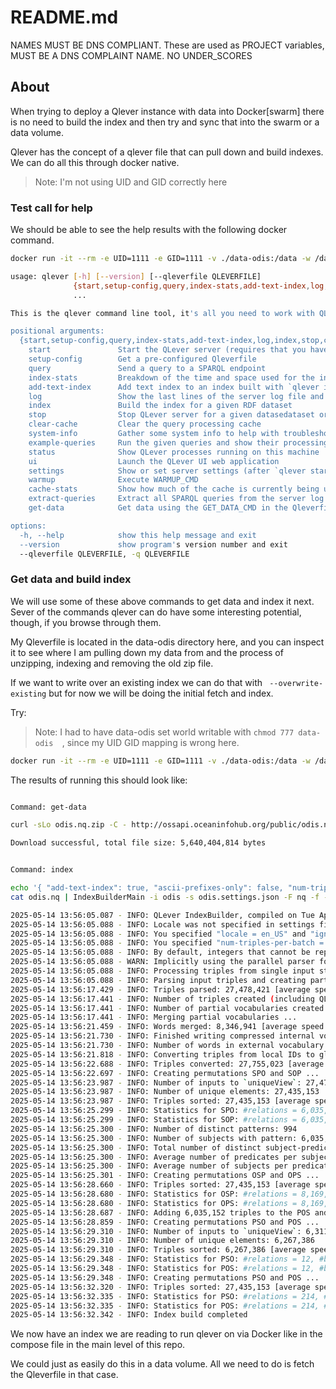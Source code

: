 # README.md

NAMES MUST BE DNS COMPLIANT. These are used as PROJECT variables, MUST BE A DNS COMPLAINT NAME. NO UNDER_SCORES

## About


When trying to deploy a Qlever instance with data into Docker[swarm] there is no need to build the index and then try and sync
that into the swarm or a data volume.

Qlever has the concept of a qlever file that can pull down and build indexes.   We can do all this through docker native.  

> Note:  I'm not using UID and GID correctly here

### Test call for help

We should be able to see the help results with the following docker command.

```bash
docker run -it --rm -e UID=1111 -e GID=1111 -v ./data-odis:/data -w /data  adfreiburg/qlever:latest -c "qlever --help"

usage: qlever [-h] [--version] [--qleverfile QLEVERFILE]
              {start,setup-config,query,index-stats,add-text-index,log,index,stop,clear-cache,system-info,example-queries,status,ui,settings,warmup,cache-stats,extract-queries,get-data}
              ...

This is the qlever command line tool, it's all you need to work with QLever

positional arguments:
  {start,setup-config,query,index-stats,add-text-index,log,index,stop,clear-cache,system-info,example-queries,status,ui,settings,warmup,cache-stats,extract-queries,get-data}
    start               Start the QLever server (requires that you have built an index with `qlever index` before)
    setup-config        Get a pre-configured Qleverfile
    query               Send a query to a SPARQL endpoint
    index-stats         Breakdown of the time and space used for the index build
    add-text-index      Add text index to an index built with `qlever index`
    log                 Show the last lines of the server log file and follow it
    index               Build the index for a given RDF dataset
    stop                Stop QLever server for a given datasedataset or port
    clear-cache         Clear the query processing cache
    system-info         Gather some system info to help with troubleshooting
    example-queries     Run the given queries and show their processing times and result sizes
    status              Show QLever processes running on this machine
    ui                  Launch the QLever UI web application
    settings            Show or set server settings (after `qlever start`)
    warmup              Execute WARMUP_CMD
    cache-stats         Show how much of the cache is currently being used
    extract-queries     Extract all SPARQL queries from the server log
    get-data            Get data using the GET_DATA_CMD in the Qleverfile

options:
  -h, --help            show this help message and exit
  --version             show program's version number and exit
  --qleverfile QLEVERFILE, -q QLEVERFILE

```


### Get data and build index

We will use some of these above commands to get data and index it next.  Sever of the commands
qlever can do have some interesting potential, though, if you browse through them.

My Qleverfile is located in the data-odis directory here, and you can inspect it to 
see where I am pulling down my data from and the process of unzipping, indexing and removing
the old zip file.

If we want to write over an existing index we can do that with  ``` --overwrite-existing``` but
for now we will be doing the initial fetch and index.

Try:

> Note: I had to have data-odis set world writable with ```chmod 777 data-odis  ```, since my UID GID mapping is wrong here.  


```bash
docker run -it --rm -e UID=1111 -e GID=1111 -v ./data-odis:/data -w /data  adfreiburg/qlever:latest -c "qlever -q Qleverfile.odis get-data && qlever -q Qleverfile.odis  index"
```

The results of running this should look like:

```bash

Command: get-data

curl -sLo odis.nq.zip -C - http://ossapi.oceaninfohub.org/public/odis.nq.zip && unzip -q -o odis.nq.zip && rm odis.nq.zip

Download successful, total file size: 5,640,404,814 bytes


Command: index

echo '{ "add-text-index": true, "ascii-prefixes-only": false, "num-triples-per-batch": 100000 }' > odis.settings.json
cat odis.nq | IndexBuilderMain -i odis -s odis.settings.json -F nq -f - | tee odis.index-log.txt

2025-05-14 13:56:05.087 - INFO: QLever IndexBuilder, compiled on Tue Apr 29 10:52:48 UTC 2025 using git hash 20effa
2025-05-14 13:56:05.088 - INFO: Locale was not specified in settings file, default is en_US
2025-05-14 13:56:05.088 - INFO: You specified "locale = en_US" and "ignore-punctuation = 0"
2025-05-14 13:56:05.088 - INFO: You specified "num-triples-per-batch = 100,000", choose a lower value if the index builder runs out of memory
2025-05-14 13:56:05.088 - INFO: By default, integers that cannot be represented by QLever will throw an exception
2025-05-14 13:56:05.088 - WARN: Implicitly using the parallel parser for a single input file for reasons of backward compatibility; this is deprecated, please use the command-line option --parse-parallel or -p
2025-05-14 13:56:05.088 - INFO: Processing triples from single input stream /dev/stdin (parallel = true) ...
2025-05-14 13:56:05.088 - INFO: Parsing input triples and creating partial vocabularies, one per batch ...
2025-05-14 13:56:17.429 - INFO: Triples parsed: 27,478,421 [average speed 2.3 M/s, last batch 2.3 M/s, fastest 2.3 M/s, slowest 2.2 M/s] 
2025-05-14 13:56:17.441 - INFO: Number of triples created (including QLever-internal ones): 27,755,023 [may contain duplicates]
2025-05-14 13:56:17.441 - INFO: Number of partial vocabularies created: 238
2025-05-14 13:56:17.441 - INFO: Merging partial vocabularies ...
2025-05-14 13:56:21.459 - INFO: Words merged: 8,346,941 [average speed 2.1 M/s] 
2025-05-14 13:56:21.730 - INFO: Finished writing compressed internal vocabulary, size = 204 MB [uncompressed = 555.7 MB, ratio = 36%]
2025-05-14 13:56:21.730 - INFO: Number of words in external vocabulary: 8,346,941
2025-05-14 13:56:21.818 - INFO: Converting triples from local IDs to global IDs ...
2025-05-14 13:56:22.688 - INFO: Triples converted: 27,755,023 [average speed 45.4 M/s, last batch 46.3 M/s, fastest 46.3 M/s, slowest 43.2 M/s] 
2025-05-14 13:56:22.697 - INFO: Creating permutations SPO and SOP ...
2025-05-14 13:56:23.987 - INFO: Number of inputs to `uniqueView`: 27,478,421.3 M/s, last batch 36.1 M/s, fastest 36.1 M/s, slowest 13.2 M/s] 
2025-05-14 13:56:23.987 - INFO: Number of unique elements: 27,435,153
2025-05-14 13:56:23.987 - INFO: Triples sorted: 27,435,153 [average speed 21.4 M/s, last batch 36.1 M/s, fastest 36.1 M/s, slowest 13.2 M/s] 
2025-05-14 13:56:25.299 - INFO: Statistics for SPO: #relations = 6,035,152, #blocks = 592, #triples = 27,435,153
2025-05-14 13:56:25.299 - INFO: Statistics for SOP: #relations = 6,035,152, #blocks = 592, #triples = 27,435,153
2025-05-14 13:56:25.300 - INFO: Number of distinct patterns: 994
2025-05-14 13:56:25.300 - INFO: Number of subjects with pattern: 6,035,152 [all]
2025-05-14 13:56:25.300 - INFO: Total number of distinct subject-predicate pairs: 20,777,074
2025-05-14 13:56:25.300 - INFO: Average number of predicates per subject: 3.4
2025-05-14 13:56:25.300 - INFO: Average number of subjects per predicate: 97,089
2025-05-14 13:56:25.301 - INFO: Creating permutations OSP and OPS ...
2025-05-14 13:56:28.660 - INFO: Triples sorted: 27,435,153 [average speed 8.2 M/s, last batch 12.8 M/s, fastest 12.8 M/s, slowest 5.4 M/s] 
2025-05-14 13:56:28.680 - INFO: Statistics for OSP: #relations = 8,169,113, #blocks = 768, #triples = 27,435,153
2025-05-14 13:56:28.680 - INFO: Statistics for OPS: #relations = 8,169,113, #blocks = 768, #triples = 27,435,153
2025-05-14 13:56:28.687 - INFO: Adding 6,035,152 triples to the POS and PSO permutation for the internal `ql:has-pattern` ...
2025-05-14 13:56:28.859 - INFO: Creating permutations PSO and POS ...
2025-05-14 13:56:29.310 - INFO: Number of inputs to `uniqueView`: 6,311,754
2025-05-14 13:56:29.310 - INFO: Number of unique elements: 6,267,386
2025-05-14 13:56:29.310 - INFO: Triples sorted: 6,267,386 [average speed 13.9 M/s] 
2025-05-14 13:56:29.348 - INFO: Statistics for PSO: #relations = 12, #blocks = 203, #triples = 6,267,386
2025-05-14 13:56:29.348 - INFO: Statistics for POS: #relations = 12, #blocks = 203, #triples = 6,267,386
2025-05-14 13:56:29.348 - INFO: Creating permutations PSO and POS ...
2025-05-14 13:56:32.320 - INFO: Triples sorted: 27,435,153 [average speed 9.2 M/s, last batch 11.6 M/s, fastest 11.6 M/s, slowest 7.0 M/s] 
2025-05-14 13:56:32.335 - INFO: Statistics for PSO: #relations = 214, #blocks = 933, #triples = 27,435,153
2025-05-14 13:56:32.335 - INFO: Statistics for POS: #relations = 214, #blocks = 933, #triples = 27,435,153
2025-05-14 13:56:32.342 - INFO: Index build completed

```

We now have an index we are reading to run qlever on via Docker like in the compose file in the main level of this repo.

We could just as easily do this in a data volume.  All we need to do is fetch the Qleverfile in that case.  



